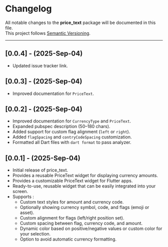 # Changelog

All notable changes to the **price_text** package will be documented in this file.  
This project follows [Semantic Versioning](https://semver.org/).

---
## [0.0.4] - (2025-Sep-04)

- Updated issue tracker link.

## [0.0.3] - (2025-Sep-04)

- Improved documentation for `PriceText`.

## [0.0.2] - (2025-Sep-04)

- Improved documentation for `CurrencyType` and `PriceText`.
- Expanded pubspec description (50–180 chars).
- Added support for custom flag alignment (`left` or `right`).
- Added `flagSpacing` and `contryCodeSpacing` customization.
- Formatted all Dart files with `dart format` to pass analyzer.

## [0.0.1] - (2025-Sep-04)

- Initial release of price_text.
- Provides a reusable PriceText widget for displaying currency amounts.
- Provides a customizable PriceText widget for Flutter apps.
- Ready-to-use, reusable widget that can be easily integrated into your screen.  
- Supports :
    * Custom text styles for amount and currency code.
    * Optionally showing currency symbol, code, and flags (emoji or asset).
    * Custom alignment for flags (left/right position set).
    * Custom spacing between flag, currency code, and amount.
    * Dynamic color based on positive/negative values or custom color for your selection.
    * Option to avoid automatic currency formatting.